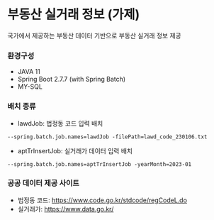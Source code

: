 # 부동산 실거래 정보 (가제)

국가에서 제공하는 부동산 데이터 기반으로 부동산 실거래 정보 제공

### 환경구성

- JAVA 11
- Spring Boot 2.7.7 (with Spring Batch)
- MY-SQL

### 배치 종류

- lawdJob: 법정동 코드 입력 배치

```
--spring.batch.job.names=lawdJob -filePath=lawd_code_230106.txt
```

- aptTrInsertJob: 실거래가 데이터 입력 배치

```
--spring.batch.job.names=aptTrInsertJob -yearMonth=2023-01
```

### 공공 데이터 제공 사이트

- 법정동 코드: https://www.code.go.kr/stdcode/regCodeL.do
- 실거래가: https://www.data.go.kr/
